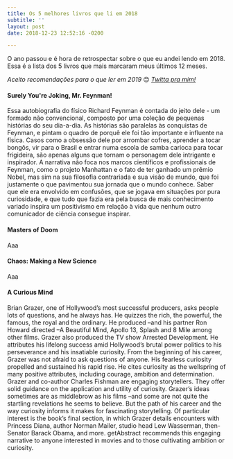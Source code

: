 ```yaml
---
title: Os 5 melhores livros que li em 2018
subtitle: ''
layout: post
date: 2018-12-23 12:52:16 -0200

---
```

O ano passou e é hora de retrospectar sobre o que eu andei lendo em 2018. Essa é a lista dos 5 livros que mais marcaram meus últimos 12 meses.

_Aceito recomendações para o que ler em 2019_ 😊 [_Twitta pra mim!_](https://twitter.com/jpfaraco)

#### Surely You're Joking, Mr. Feynman!

Essa autobiografia do físico Richard Feynman é contada do jeito dele - um formado não convencional, composto por uma coleção de pequenas histórias do seu dia-a-dia. As histórias são paralelas às conquistas de Feynman, e pintam o quadro de porquê ele foi tão importante e influente na física. Casos como a obsessão dele por arrombar cofres, aprender a tocar bongôs, vir para o Brasil e entrar numa escola de samba carioca para tocar frigideira, são apenas alguns que tornam o personagem dele intrigante e inspirador. A narrativa não foca nos marcos científicos e profissionais de Feynman, como o projeto Manhattan e o fato de ter ganhado um prêmio Nobel, mas sim na sua filosofia contrariada e sua visão de mundo, que foi justamente o que pavimentou sua jornada que o mundo conhece. Saber que ele era envolvido em confusões, que se jogava em situações por pura curiosidade, e que tudo que fazia era pela busca de mais conhecimento variado inspira um positivismo em relação à vida que nenhum outro comunicador de ciência consegue inspirar. 

#### Masters of Doom

Aaa

#### Chaos: Making a New Science

Aaa

#### A Curious Mind

Brian Grazer, one of Hollywood’s most successful producers, asks people lots of questions, and he always has. He quizzes the rich, the powerful, the famous, the royal and the ordinary. He produced –and his partner Ron Howard directed –A Beautiful Mind, Apollo 13, Splash and 8 Mile among other films. Grazer also produced the TV show Arrested Development. He attributes his lifelong success amid Hollywood’s brutal power politics to his perseverance and his insatiable curiosity. From the beginning of his career, Grazer was not afraid to ask questions of anyone. His fearless curiosity propelled and sustained his rapid rise. He cites curiosity as the wellspring of many positive attributes, including courage, ambition and determination. Grazer and co-author Charles Fishman are engaging storytellers. They offer solid guidance on the application and utility of curiosity. Grazer’s ideas sometimes are as middlebrow as his films –and some are not quite the startling revelations he seems to believe. But the path of his career and the way curiosity informs it makes for fascinating storytelling. Of particular interest is the book’s final section, in which Grazer details encounters with Princess Diana, author Norman Mailer, studio head Lew Wasserman, then-Senator Barack Obama, and more. getAbstract recommends this engaging narrative to anyone interested in movies and to those cultivating ambition or curiosity.